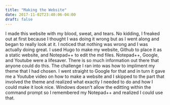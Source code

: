 ```yaml
---
title: "Making the Website"
date: 2017-11-02T23:40:06-04:00
draft: false
---
```

I made this website with my blood, sweat, and tears. No kidding, I freaked out at first because I thought I was
doing it wrong but as I went along and began to really look at it. I noticed that nothing was wrong and I was 
actually doing great. I used Hugo to make my website, Github to place it as a static website, and Notepad++
to edit the md files. Notepad++, Google, and Youtube were a lifesaver. There is so much information out there
that anyone could do this. The challenge I ran into was how to impliment my theme that I had chosen. I went 
straight to Google for that and in turn it gave me a Youtube video on how to make a website and I skipped to the 
part that involved the theme and realized what exactly I needed to do and how I could make it look nice. Windows
doesn't allow the editting within the command prompt so I remembered my Notepad++ and realized I could use that. 
